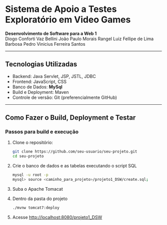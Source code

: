 # Sistema de Apoio a Testes Exploratório em Video Games

**Desenvolvimento de Software para a Web 1**  
Diogo Conforti Vaz Bellini
João Paulo Morais Rangel
Luiz Fellipe de Lima Barbosa
Pedro Vinicius Ferreira Santos

---

## Tecnologias Utilizadas

- Backend: Java Servlet, JSP, JSTL, JDBC  
- Frontend: JavaScript, CSS  
- Banco de Dados: **MySql**  
- Build e Deployment: Maven  
- Controle de versão: Git (preferencialmente GitHub)

---

## Como Fazer o Build, Deployment e Testar

### Passos para build e execução

1. Clone o repositório:

   ```bash
   git clone https://github.com/seu-usuario/seu-projeto.git
   cd seu-projeto

2. Crie o banco de dados e as tabelas executando o script SQL

   ```bash
   mysql -u root -p
   mysql> source <caminho_para_projeto>/projeto1_DSW/create.sql;

3. Suba o Apache Tomacat
4. Dentro da pasta do projeto

   ```bash
   ./mvnw tomcat7:deploy

5. Acesse
   [http://localhost:8080/projeto1_DSW](http://localhost:8080/projeto1_DSW)
